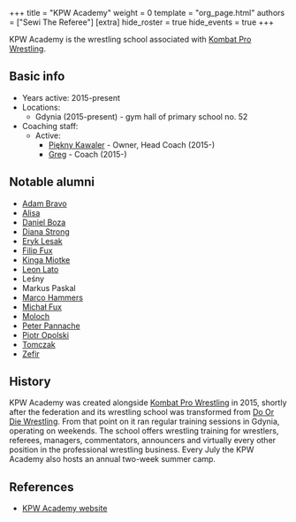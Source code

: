 +++
title = "KPW Academy"
weight = 0
template = "org_page.html"
authors = ["Sewi The Referee"]
[extra]
hide_roster = true
hide_events = true
+++

KPW Academy is the wrestling school associated with [Kombat Pro Wrestling](@/o/kpw.md).

## Basic info

* Years active: 2015-present
* Locations:
  - Gdynia (2015-present) - gym hall of primary school no. 52
* Coaching staff:
  * Active:
    - [Piękny Kawaler](@/w/piekny-kawaler.md) - Owner, Head Coach (2015-)
    - [Greg](@/w/greg.md) - Coach (2015-)
   
## Notable alumni

- [Adam Bravo](@/w/adam-bravo.md)
- [Alisa](@/w/alisa.md)
- [Daniel Boza](@/w/mutant.md)
- [Diana Strong](@/w/diana-strong.md)
- [Eryk Lesak](@/w/eryk-lesak.md)
- [Filip Fux](@/w/filip-fux.md)
- [Kinga Miotke](@/w/kinga-miotke.md)
- [Leon Lato](@/w/leon-lato.md)
- Leśny
- Markus Paskal
- [Marco Hammers](@/w/marco-hammers.md)
- [Michał Fux](@/w/michal-fux.md)
- [Moloch](@/w/moloch.md)
- [Peter Pannache](@/w/peter-pannache.md)
- [Piotr Opolski](@/w/piotr-opolski.md)
- [Tomczak](@/w/tomczak.md)
- [Zefir](@/w/zefir.md)

## History

KPW Academy was created alongside [Kombat Pro Wrestling](@/o/kpw.md) in 2015, shortly after the federation and its wrestling school was transformed from [Do Or Die Wrestling](@/o/ddw.md). From that point on it ran regular training sessions in Gdynia, operating on weekends. The school offers wrestling training for wrestlers, referees, managers, commentators, announcers and virtually every other position in the professional wrestling business. Every July the KPW Academy also hosts an annual two-week summer camp.

## References 

* [KPW Academy website](https://kpwrestling.pl/szkola)
